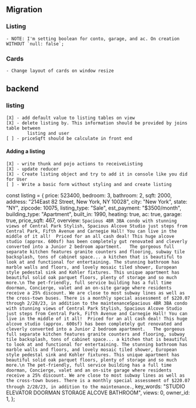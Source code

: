 ## Migration
### Listing
    - NOTE: I'm setting boolean for conto, garage, and ac. On creation WITHOUT `null: false`;

### Cards
    - Change layout of cards on window resize


## backend
### listing
    [X] - add default value to listing tables on view
    [X] - delete listing by. This information should be provided by joins table between
            listing and user
    [ ] - priceSqft should be calculate in front end

#### Adding a listing
    [X] - write thunk and pojo actions to receiveListing
    [X] - update reducer
    [X] - Create listing object and try to add it in console like you did for User
    [ ] - Write a basic form without styling and and create listing



const listing = {
	price: 523400,
	bedroom: 3,
	bathroom: 2,
	sqft: 2000,
	address: "214East 82 Street, New York, NY 10028",
    city: "New York",
    state: "NY",
    zipcode: 10075,
	listing_type: "Sale",
	est_payment: "$3500/month",
	building_type: "Apartment",
	built_in: 1990,
	heating: true,
	ac: true,
	garage: true,
	price_sqft: 467,
	overview: `Spacious 4BR 3BA condo with stunning views of Central Park Stylish, Spacious Alcove Studio just steps from Central Park, Fifth Avenue and Carnegie Hall! You can live in the middle of it all!  Priced for an all cash deal!
    This huge alcove studio (approx. 600sf) has been completely gut renovated and cleverly converted into a Junior 2 bedroom apartment.   The gorgeous full separate kitchen features granite counters and flooring, subway tile backsplash, tons of cabinet space... a kitchen that is beautiful to look at and functional for entertaining. The stunning bathroom has marble walls and floors, and lovely mosaic tiled shower, European style pedestal sink and Kohler fixtures.
    This unique apartment has beautiful solid oak parquet floors, plenty of storage and so much more.\n
    The pet-friendly, full service building has a full time doorman, Concierge, valet and an on-site garage where residents receive a 25% discount. We are close to most subway lines as well as the cross-town buses. There is a monthly special assessment of $220.07 through 2/28/23, in addition to the maintenanceSpacious 4BR 3BA condo with stunning views of Central Park Stylish, Spacious Alcove Studio just steps from Central Park, Fifth Avenue and Carnegie Hall! You can live in the middle of it all!  Priced for an all cash deal!
    This huge alcove studio (approx. 600sf) has been completely gut renovated and cleverly converted into a Junior 2 bedroom apartment.   The gorgeous full separate kitchen features granite counters and flooring, subway tile backsplash, tons of cabinet space... a kitchen that is beautiful to look at and functional for entertaining. The stunning bathroom has marble walls and floors, and lovely mosaic tiled shower, European style pedestal sink and Kohler fixtures.
    This unique apartment has beautiful solid oak parquet floors, plenty of storage and so much more.\n
    The pet-friendly, full service building has a full time doorman, Concierge, valet and an on-site garage where residents receive a 25% discount. We are close to most subway lines as well as the cross-town buses. There is a monthly special assessment of $220.07 through 2/28/23, in addition to the maintenance.`,
    key_words: "STUDIO ELEVATOR DOORMAN STORAGE ALCOVE BATHROOM",
	views: 0,
	owner_id: 1,
};

